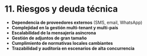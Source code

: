 # 11. Riesgos y deuda técnica

- **Dependencia de proveedores externos** (SMS, email, WhatsApp)
- **Complejidad en la gestión multi-tenant y multi-país**
- **Escalabilidad de la mensajería asíncrona**
- **Gestión de adjuntos de gran tamaño**
- **Cumplimiento de normativas locales cambiantes**
- **Trazabilidad y auditoría en escenarios de alta concurrencia**
